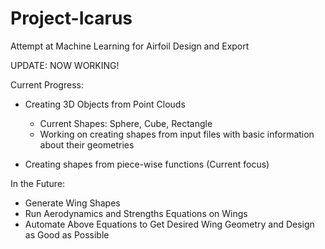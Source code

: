 # Project-Icarus
Attempt at Machine Learning for Airfoil Design and Export

UPDATE: NOW WORKING!

Current Progress:
- Creating 3D Objects from Point Clouds 
  - Current Shapes: Sphere, Cube, Rectangle
  - Working on creating shapes from input files with basic information about their geometries
  
- Creating shapes from piece-wise functions (Current focus)
  
In the Future:
- Generate Wing Shapes
- Run Aerodynamics and Strengths Equations on Wings
- Automate Above Equations to Get Desired Wing Geometry and Design as Good as Possible
